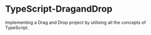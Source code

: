 # TypeScript-DragandDrop
Implementing a Drag and Drop project by utilising all the concepts of TypeScript.
